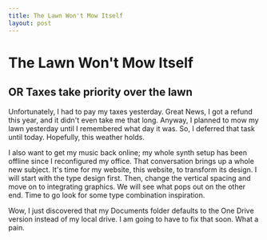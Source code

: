 ```yaml
---
title: The Lawn Won't Mow Itself
layout: post
---
```


# The Lawn Won't Mow Itself

## OR Taxes take priority over the lawn

Unfortunately, I had to pay my taxes yesterday. Great News, I got a refund this year, and it didn't even take me that long. Anyway, I planned to mow my lawn yesterday until I remembered what day it was. So, I deferred that task until today. Hopefully, this weather holds. 

I also want to get my music back online; my whole synth setup has been offline since I reconfigured my office. That conversation brings up a whole new subject. It's time for my website, this website, to transform its design. I will start with the type design first. Then, change the vertical spacing and move on to integrating graphics. We will see what pops out on the other end. Time to go look for some type combination inspiration.  

Wow, I just discovered that my Documents folder defaults to the One Drive version instead of my local drive. 
I am going to have to fix that soon. What a pain.

